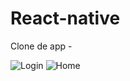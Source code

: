 # React-native
Clone de app - 

<div align-'center'>
<img src="https://github.com/WFrauches89/react-native/assets/101157962/a137f3e8-c15d-46c4-810d-317079cb8d25" alt="Login">
<img src="https://github.com/WFrauches89/react-native/assets/101157962/d25ace41-da75-4d7a-b75e-69966a59a5c1" alt="Home">
</div>

